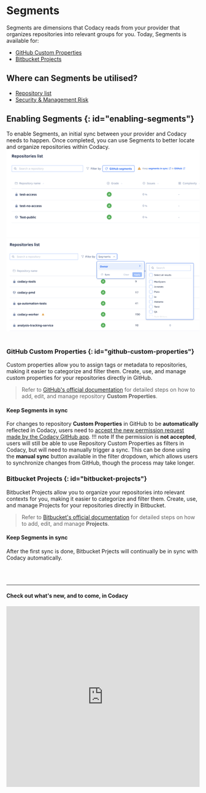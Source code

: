 # Segments
Segments are dimensions that Codacy reads from your provider that organizes repositories into relevant groups for you. Today, Segments is available for: 
- [GitHub Custom Properties](#github-custom-properties)
- [Bitbucket Projects](#bitbucket-projects)
  

## Where can Segments be utilised?
- [Repository list](../managing-repositories/#provider-segments) 
- [Security & Management Risk](../managing-security-and-risk/)

## Enabling Segments {: id="enabling-segments"}
To enable Segments, an initial sync between your provider and Codacy needs to happen. Once completed, you can use Segments to better locate and organize repositories within Codacy.
![Segments sync](../organizations/images/Segments-no-sync.png)
![Segments after sync](../organizations/images/segments-after-sync.png)
<br><br>


### GitHub Custom Properties {: id="github-custom-properties"}
Custom properties allow you to assign tags or metadata to repositories, making it easier to categorize and filter them. Create, use, and manage custom properties for your repositories directly in GitHub. 

> Refer to [GitHub's official documentation](https://docs.github.com/en/organizations/managing-organization-settings/managing-custom-properties-for-repositories-in-your-organization#adding-custom-properties) for detailed steps on how to add, edit, and manage repository **Custom Properties**. 

#### Keep Segments in sync
For changes to repository **Custom Properties** in GitHub to be **automatically** reflected in Codacy, users need to [accept the new permission request made by the Codacy GitHub app](https://docs.github.com/en/apps/using-github-apps/approving-updated-permissions-for-a-github-app). 
!!! note
    If the permission is **not accepted**, users will still be able to use Repository Custom Properties as filters in Codacy, but will need to manually trigger a sync. This can be done using the **manual sync** button available in the filter dropdown, which allows users to synchronize changes from GitHub, though the process may take longer.

### Bitbucket Projects {: id="bitbucket-projects"}
Bitbucket Projects allow you to organize your repositories into relevant contexts for you, making it easier to categorize and filter them. Create, use, and manage Projects for your repositories directly in Bitbucket. 

> Refer to [Bitbucket's official documentation](https://support.atlassian.com/bitbucket-cloud/docs/create-a-project/) for detailed steps on how to add, edit, and manage **Projects**. 

#### Keep Segments in sync
After the first sync is done, Bitbucket Prjects will continually be in sync with Codacy automatically.


<br><br>
***
#### Check out what's new, and to come, in Codacy
<div>
  <iframe id="inlineRoadmap"
      title="Codacy Roadmap"
      width="100%"
      height="472"
    src="https://portal.productboard.com/2ng56ct2oir3adgbkvzfgqks" frameborder="0" >
  </iframe>
</div>